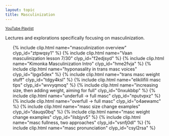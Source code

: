 ```yaml
---
layout: topic
title: Masculinization
---
```


<small>[YouTube Playlist](https://www.youtube.com/watch?v=0PuwT5DeMAs&list=PLD2KCiQf0hA0Q49KYv2CY14Vct97M9LLg&pp=iAQB)</small>

Lectures and explorations specifically focusing on masculinization.

<ul>
    {% include clip.html name="masculinization overview" clyp_id="ztpwqsy1" %}
    {% include clip.html name="Vaan masculinization lesson 7/30" clyp_id="f2edjsyd" %}
    {% include clip.html name="Kimonka Masculinization Intro" clyp_id="hme2fvja" %}
    {% include clip.html name="hyponasality in trans masc voices" clyp_id="lpgx5dex" %}
    {% include clip.html name="trans masc weight stuff" clyp_id="tdgy4ksl" %}
    {% include clip.html name="elikilifili masc tips" clyp_id="wvvyqmoq" %}
    {% include clip.html name="increasing size, then adding weight, aiming for full" clyp_id="0nxukbbp" %}
    {% include clip.html name="underfull -> full masc" clyp_id="nputvpxz" %}
    {% include clip.html name="overfull -> full masc" clyp_id="o4aewamc" %}
    {% include clip.html name="masc size change examples" clyp_id="dauqs0bq" %}
    {% include clip.html name="masc weight change examples" clyp_id="ilsbjyv5" %}
    {% include clip.html name="masc fullness, two approaches" clyp_id="vsnfj0dl" %}
    {% include clip.html name="masc pronunciation" clyp_id="csyl2rsa" %}
</ul>

